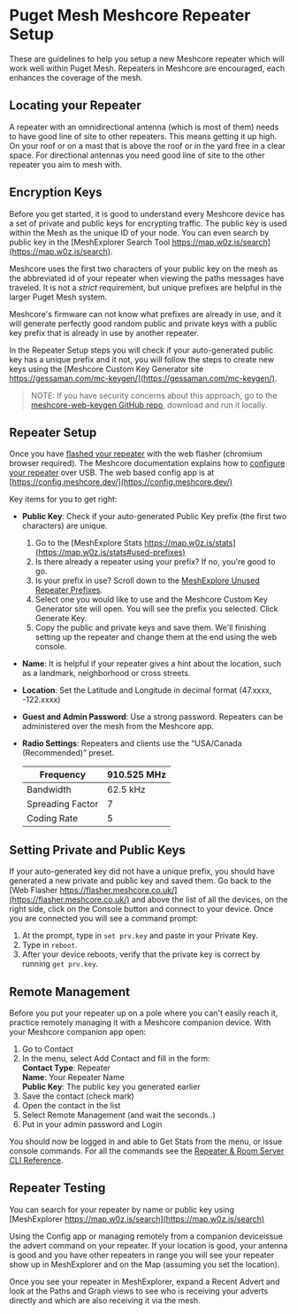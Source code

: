 # Puget Mesh Meshcore Repeater Setup

These are guidelines to help you setup a new Meshcore repeater which will work well within Puget Mesh. Repeaters in Meshcore are encouraged, each enhances the coverage of the mesh.

## Locating your Repeater

A repeater with an omnidirectional antenna (which is most of them) needs to have good line of site to other repeaters. This means getting it up high. On your roof or on a mast that is above the roof or in the yard free in a clear space. For directional antennas you need good line of site to the other repeater you aim to mesh with.

## Encryption Keys

Before you get started, it is good to understand every Meshcore device has a set of private and public keys for encrypting traffic.  The public key is used within the Mesh as the unique ID of your node. You can even search by public key in the [MeshExplorer Search Tool https://map.w0z.is/search](https://map.w0z.is/search).

Meshcore uses the first two characters of your public key on the mesh as the abbreviated id of your repeater when viewing the paths messages have traveled. It is not a _strict_ requirement, but unique prefixes are helpful in the larger Puget Mesh system.

Meshcore's firmware can not know what prefixes are already in use, and it will generate perfectly good random public and private keys with a public key prefix that is already in use by another repeater.

In the Repeater Setup steps you will check if your auto-generated public key has a unique prefix and it not, you will follow the steps to create new keys using the [Meshcore Custom Key Generator site https://gessaman.com/mc-keygen/](https://gessaman.com/mc-keygen/).

>NOTE: If you have security concerns about this approach, go to the [meshcore-web-keygen GitHub repo](https://github.com/agessaman/meshcore-web-keygen), download and run it locally.

## Repeater Setup

Once you have [flashed your repeater](https://flasher.meshcore.co.uk/) with the web flasher (chromium browser required). The Meshcore documentation explains how to [configure your repeater](https://github.com/meshcore-dev/MeshCore/blob/main/docs/faq.md#31-q-how-do-you-configure-a-repeater-or-a-room-server) over USB.  The web based config app is at [https://config.meshcore.dev/](https://config.meshcore.dev/)

Key items for you to get right:

- **Public Key**: Check if your auto-generated Public Key prefix (the first two characters) are unique.

  1. Go to the [MeshExplore Stats https://map.w0z.is/stats](https://map.w0z.is/stats#used-prefixes)
  2. Is there already a repeater using your prefix? If no, you're good to go.
  3. Is your prefix in use? Scroll down to the [MeshExplore Unused Repeater Prefixes](https://map.w0z.is/stats#unused-prefixes).
  4. Select one you would like to use and the Meshcore Custom Key Generator site will open. You will see the prefix you selected. Click Generate Key.
  5. Copy the public and private keys and save them. We'll finishing setting up the repeater and change them at the end using the web console.

- **Name**: It is helpful if your repeater gives a hint about the location, such as a landmark, neighborhood or cross streets.
- **Location**: Set the Latitude and Longitude in decimal format (47.xxxx, -122.xxxx)
- **Guest and Admin Password**: Use a strong password. Repeaters can be administered over the mesh from the Meshcore app.
- **Radio Settings**: Repeaters and clients use the “USA/Canada (Recommended)” preset.

    Frequency | 910.525 MHz
    -- | --
    Bandwidth | 62.5 kHz
    Spreading Factor | 7
    Coding Rate | 5

## Setting Private and Public Keys

If your auto-generated key did not have a unique prefix, you should have generated a new private and public key and saved them. Go back to the [Web Flasher https://flasher.meshcore.co.uk/](https://flasher.meshcore.co.uk/) and above the list of all the devices, on the right side, click on the Console button and connect to your device. Once you are connected you will see a command prompt:

  1. At the prompt, type in `set prv.key` and paste in your Private Key.
  2. Type in `reboot`.
  3. After your device reboots, verify that the private key is correct by running `get prv.key`.

## Remote Management

Before you put your repeater up on a pole where you can't easily reach it, practice remotely managing it with a Meshcore companion device. With your Meshcore companion app open:

1. Go to Contact
2. In the menu, select Add Contact and fill in the form:  
    **Contact Type**: Repeater  
    **Name**: Your Repeater Name  
    **Public Key**: The public key you generated earlier  
3. Save the contact (check mark)  
4. Open the contact in the list
5. Select Remote Management (and wait the seconds..)
6. Put in your admin password and Login

You should now be logged in and able to Get Stats from the menu, or issue console commands. For all the commands see the [Repeater & Room Server CLI Reference](https://github.com/meshcore-dev/MeshCore/wiki/Repeater-&-Room-Server-CLI-Reference).

## Repeater Testing

You can search for your repeater by name or public key using [MeshExplorer https://map.w0z.is/search](https://map.w0z.is/search)

Using the Config app or managing remotely from a companion deviceissue the advert command on your repeater. If your location is good, your antenna is good and you have other repeaters in range you will see your repeater show up in MeshExplorer and on the Map (assuming you set the location).

Once you see your repeater in MeshExplorer, expand a Recent Advert and look at the Paths and Graph views to see who is receiving your adverts directly and which are also receiving it via the mesh.

